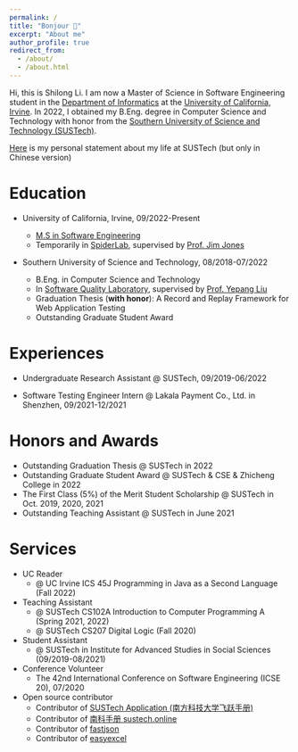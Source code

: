 ```yaml
---
permalink: /
title: "Bonjour 👋"
excerpt: "About me"
author_profile: true
redirect_from:
  - /about/
  - /about.html
---
```


 Hi, this is Shilong Li. I am now a Master of Science in Software Engineering student in the [Department of Informatics](https://www.informatics.uci.edu/) at the [University of California, Irvine](https://uci.edu/). In 2022, I obtained my B.Eng. degree in Computer Science and Technology with honor from the [Southern University of Science and Technology (SUSTech)](https://www.sustech.edu.cn).

 [Here](https://mp.weixin.qq.com/s/Lqbi2fH1h-9IjZinAtjncg) is my personal statement about my life at SUSTech (but only in Chinese version)

# Education

- University of California, Irvine, 09/2022-Present
  - [M.S in Software Engineering](https://www.informatics.uci.edu/grad/ms-software-engineering/)
  - Temporarily in [SpiderLab](http://spideruci.org/), supervised by [Prof. Jim Jones](https://jamesajones.com/)

- Southern University of Science and Technology, 08/2018-07/2022
  - B.Eng. in Computer Science and Technology
  - In [Software Quality Laboratory](https://sqlab-sustech.github.io), supervised by [Prof. Yepang Liu](https://yepangliu.github.io)
  - Graduation Thesis (**with honor**): A Record and Replay Framework for Web Application Testing
  - Outstanding Graduate Student Award

# Experiences

- Undergraduate Research Assistant @ SUSTech, 09/2019-06/2022

- Software Testing Engineer Intern @ Lakala Payment Co., Ltd. in Shenzhen, 09/2021-12/2021

# Honors and Awards

- Outstanding Graduation Thesis @ SUSTech in 2022
- Outstanding Graduate Student Award @ SUSTech & CSE & Zhicheng College in 2022
- The First Class (5%) of the Merit Student Scholarship @ SUSTech in Oct. 2019, 2020, 2021
- Outstanding Teaching Assistant @ SUSTech in June 2021

# Services

- UC Reader
  - @ UC Irvine ICS 45J Programming in Java as a Second Language (Fall 2022)
- Teaching Assistant
  - @ SUSTech CS102A Introduction to Computer Programming A (Spring 2021, 2022)
  - @ SUSTech CS207 Digital Logic (Fall 2020)
- Student Assistant
  - @ SUSTech in Institute for Advanced Studies in Social Sciences (09/2019-08/2021)
- Conference Volunteer
  - The 42nd International Conference on Software Engineering (ICSE 20), 07/2020
- Open source contributor
  - Contributor of [SUSTech Application (南方科技大学飞跃手册)](https://sustech-application.com)
  - Contributor of [南科手册 sustech.online](https://sustech.online)
  - Contributor of [fastjson](https://github.com/alibaba/fastjson)
  - Contributor of [easyexcel](https://github.com/alibaba/easyexcel)
